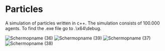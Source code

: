 # Particles
A simulation of particles written in c++. The simulation consists of 100.000 agents. To find the .exe file go to .\x64\debug. 


![Schermopname (36)](https://user-images.githubusercontent.com/90266245/230142661-27a32e1b-9c4a-49e7-8b90-d8bcd2ca55b2.png)
![Schermopname (39)](https://user-images.githubusercontent.com/90266245/230142674-d11b64a5-d39e-47ff-866b-fa5d823bc6b0.png)
![Schermopname (37)](https://user-images.githubusercontent.com/90266245/230142677-bc1325cd-8b9e-4ffb-b59d-b2b3539d68ba.png)
![Schermopname (38)](https://user-images.githubusercontent.com/90266245/230142679-373dd38d-0db9-4aae-9a80-63ef0acf1145.png)
